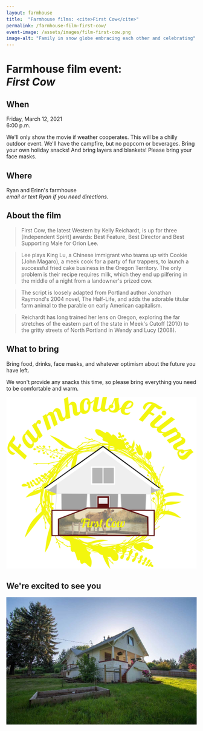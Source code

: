 ```yaml
---
layout: farmhouse
title:  "Farmhouse films: <cite>First Cow</cite>"
permalink: /farmhouse-film-first-cow/
event-image: /assets/images/film-first-cow.png
image-alt: "Family in snow globe embracing each other and celebrating"
---
```


<h1>Farmhouse film event: <br><cite>First Cow</cite></h1>

## When

Friday, March 12, 2021<br>
6:00 p.m.

We'll only show the movie if weather cooperates. This will be a chilly outdoor event. We'll have the campfire, but no popcorn or beverages. Bring your own holiday snacks! And bring layers and blankets! Please bring your face masks.

## Where
Ryan and Erinn's farmhouse
<br><em>email or text Ryan if you need directions.</em>

## About the film

> First Cow, the latest Western by Kelly Reichardt, is up for three [Independent Spirit] awards: Best Feature, Best Director and Best Supporting Male for Orion Lee.

> Lee plays King Lu, a Chinese immigrant who teams up with Cookie (John Magaro), a meek cook for a party of fur trappers, to launch a successful fried cake business in the Oregon Territory. The only problem is their recipe requires milk, which they end up pilfering in the middle of a night from a landowner's prized cow.

> The script is loosely adapted from Portland author Jonathan Raymond's 2004 novel, The Half-Life, and adds the adorable titular farm animal to the parable on early American capitalism.

> Reichardt has long trained her lens on Oregon, exploring the far stretches of the eastern part of the state in Meek's Cutoff (2010) to the gritty streets of North Portland in Wendy and Lucy (2008).


## What to bring
Bring food, drinks, face masks, and whatever optimism about the future you have left.

We won't provide any snacks this time, so please bring everything you need to be comfortable and warm.

![The farmhouse logo, a botanical theme, with a black and white man with color background and rain](/assets/images/the-farmhouse-first-cow.png)

## We're excited to see you


![The Farmhouse in the gloaming](/assets/images/farmhouse.jpg)